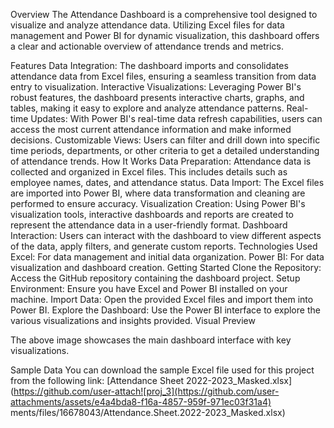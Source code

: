 Overview
The Attendance Dashboard is a comprehensive tool designed to visualize and analyze attendance data. Utilizing Excel files for data management and Power BI for dynamic visualization, this dashboard offers a clear and actionable overview of attendance trends and metrics.

Features
Data Integration: The dashboard imports and consolidates attendance data from Excel files, ensuring a seamless transition from data entry to visualization.
Interactive Visualizations: Leveraging Power BI's robust features, the dashboard presents interactive charts, graphs, and tables, making it easy to explore and analyze attendance patterns.
Real-time Updates: With Power BI's real-time data refresh capabilities, users can access the most current attendance information and make informed decisions.
Customizable Views: Users can filter and drill down into specific time periods, departments, or other criteria to get a detailed understanding of attendance trends.
How It Works
Data Preparation: Attendance data is collected and organized in Excel files. This includes details such as employee names, dates, and attendance status.
Data Import: The Excel files are imported into Power BI, where data transformation and cleaning are performed to ensure accuracy.
Visualization Creation: Using Power BI's visualization tools, interactive dashboards and reports are created to represent the attendance data in a user-friendly format.
Dashboard Interaction: Users can interact with the dashboard to view different aspects of the data, apply filters, and generate custom reports.
Technologies Used
Excel: For data management and initial data organization.
Power BI: For data visualization and dashboard creation.
Getting Started
Clone the Repository: Access the GitHub repository containing the dashboard project.
Setup Environment: Ensure you have Excel and Power BI installed on your machine.
Import Data: Open the provided Excel files and import them into Power BI.
Explore the Dashboard: Use the Power BI interface to explore the various visualizations and insights provided.
Visual Preview

The above image showcases the main dashboard interface with key visualizations.

Sample Data
You can download the sample Excel file used for this project from the following link:
[Attendance Sheet 2022-2023_Masked.xlsx](https://github.com/user-attach![proj_3](https://github.com/user-attachments/assets/e4a4bda8-f16a-4857-959f-971ec03f31a4)
ments/files/16678043/Attendance.Sheet.2022-2023_Masked.xlsx)



